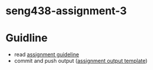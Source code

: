 # seng438-assignment-3

# Guidline
- read [assignment guideline](seng438-assignment-3.md) 
- commit and push output ([assignment output template](seng438-assignment-3--report-template.md))
